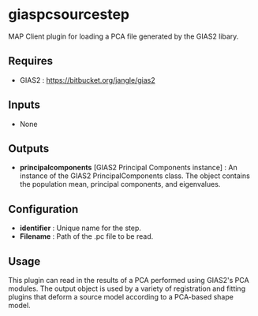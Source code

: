 giaspcsourcestep
================
MAP Client plugin for loading a PCA file generated by the GIAS2 libary.

Requires
--------
- GIAS2 : https://bitbucket.org/jangle/gias2

Inputs
------
- None

Outputs
-------
- **principalcomponents** [GIAS2 Principal Components instance] : An instance of the GIAS2 PrincipalComponents class. The object contains the population mean, principal components, and eigenvalues.

Configuration
-------------
- **identifier** : Unique name for the step.
- **Filename** : Path of the .pc file to be read.

Usage
-----
This plugin can read in the results of a PCA performed using GIAS2's PCA modules.
The output object is used by a variety of registration and fitting plugins that deform a source model according to a PCA-based shape model.